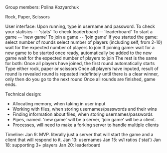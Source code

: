Group members: Polina Kozyarchuk

Rock, Paper, Scissors

User interface:
Upon running, type in username and password.
To check your statisics -- 'stats'
To check leaderboard -- 'leaderboard'
To start a game -- 'new game'
To join a game -- 'join game'
If you started the game:
    select number of rounds
    select number of players (including self, from 2-10)
    wait for the expected number of players to join
If joining game:
    wait for a new game to be started
    once ready, automatically be added to the new game
    wait for the expected number of players to join
The rest is the same for both:
    Once all players have joined, the first round automatically starts
    Type either rock, paper or scissors
    Once all players have inputed, result of round is revealed
    round is repeated indefintely until there is a clear winner, only then do you go to the next round
    Once all rounds are finished, game ends.

Technical design:
- Allocating memory, when taking in user input
- Working with files, when storing usernames/passwords and their wins
- Finding information about files, when storing usernames/passwords
- Pipes, named. 'new game' will be a server, 'join game' will be a client.
- Processes, will need to make a forking server to handle multiple clients

Timeline:
Jan 9: MVP. literally just a server that will start the game and a client that will respond to it.
Jan 13: usernames
Jan 15: w/l ratios ('stat')
Jan 18: supporting 3+ players
Jan 20: leaderboard

